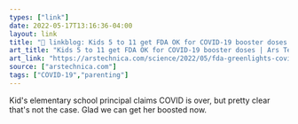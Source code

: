 ```yaml
---
types: ["link"]
date: 2022-05-17T13:16:36-04:00
layout: link
title: "🔗 linkblog: Kids 5 to 11 get FDA OK for COVID-19 booster doses | Ars Technica'"
art_title: "Kids 5 to 11 get FDA OK for COVID-19 booster doses | Ars Technica"
art_link: "https://arstechnica.com/science/2022/05/fda-greenlights-covid-19-booster-doses-for-kids-5-to-11/"
source: ["arstechnica.com"]
tags: ["COVID-19","parenting"]
---
```

Kid's elementary school principal claims COVID is over, but pretty clear that's not the case. Glad we can get her boosted now.
 
